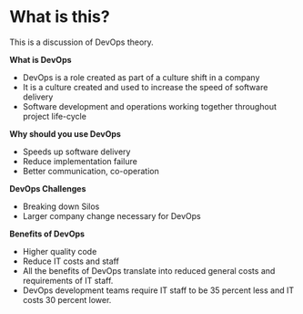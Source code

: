 # What is this?
This is a discussion of DevOps theory. 

**What is DevOps**
- DevOps is a role created as part of a culture shift in a company
- It is a culture created and used to increase the speed of software delivery
- Software development and operations working together throughout project life-cycle

**Why should you use DevOps**
- Speeds up software delivery
- Reduce implementation failure
- Better communication, co-operation

**DevOps Challenges**
- Breaking down Silos
- Larger company change necessary for DevOps

**Benefits of DevOps**
- Higher quality code
- Reduce IT costs and staff
- All the benefits of DevOps translate into reduced general costs and requirements of IT staff. 
- DevOps development teams require IT staff to be 35 percent less and IT costs 30 percent lower.